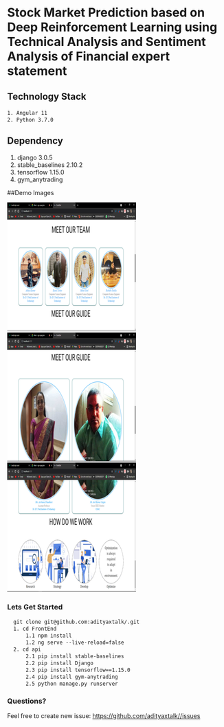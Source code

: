 # Stock Market Prediction based on Deep Reinforcement Learning using Technical Analysis and Sentiment Analysis of Financial expert statement

## Technology Stack
    1. Angular 11
    2. Python 3.7.0
    
## Dependency
   1. django 3.0.5
   2. stable_baselines 2.10.2
   3. tensorflow 1.15.0
   4. gym_anytrading

##Demo Images

<p style="float:left>
    <img src="/Images/image1.png" />
    <img src="/Images/image2.png"  />
    <img src="/Images/image3.png"  />
    <img src="/Images/image4.png"  />
</p>

### Lets Get Started
  
      git clone git@github.com:adityaxtalk/.git
      1. cd FrontEnd
          1.1 npm install
          1.2 ng serve --live-reload=false
      2. cd api
          2.1 pip install stable-baselines
          2.2 pip install Django
          2.3 pip install tensorflow==1.15.0
          2.4 pip install gym-anytrading
          2.5 python manage.py runserver
 
### Questions?

Feel free to create new issue: https://github.com/adityaxtalk//issues
          
